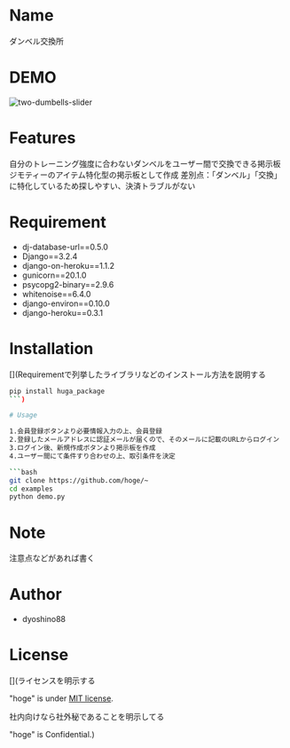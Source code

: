 # Name

ダンベル交換所

# DEMO

![two-dumbells-slider](https://github.com/dyoshino88/Django-app/assets/130971236/39053698-1194-4696-b763-6f0b181a8963)

# Features
自分のトレーニング強度に合わないダンベルをユーザー間で交換できる掲示板
ジモティーのアイテム特化型の掲示板として作成
差別点：「ダンベル」「交換」に特化しているため探しやすい、決済トラブルがない

# Requirement

* dj-database-url==0.5.0
* Django==3.2.4
* django-on-heroku==1.1.2
* gunicorn==20.1.0
* psycopg2-binary==2.9.6
* whitenoise==6.4.0
* django-environ==0.10.0
* django-heroku==0.3.1

# Installation

[](Requirementで列挙したライブラリなどのインストール方法を説明する

```bash
pip install huga_package
```)

# Usage

1.会員登録ボタンより必要情報入力の上、会員登録
2.登録したメールアドレスに認証メールが届くので、そのメールに記載のURLからログイン
3.ログイン後、新規作成ボタンより掲示板を作成
4.ユーザー間にて条件すり合わせの上、取引条件を決定

```bash
git clone https://github.com/hoge/~
cd examples
python demo.py
```

# Note

注意点などがあれば書く

# Author

* dyoshino88


# License
[](ライセンスを明示する

"hoge" is under [MIT license](https://en.wikipedia.org/wiki/MIT_License).

社内向けなら社外秘であることを明示してる

"hoge" is Confidential.)
